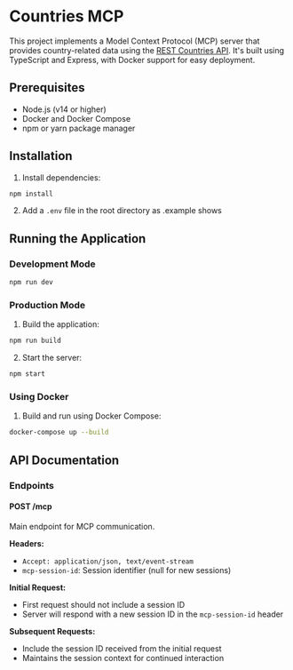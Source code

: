 # Countries MCP

This project implements a Model Context Protocol (MCP) server that provides country-related data using the [REST Countries API](https://restcountries.com/). It's built using TypeScript and Express, with Docker support for easy deployment.

## Prerequisites

- Node.js (v14 or higher)
- Docker and Docker Compose
- npm or yarn package manager

## Installation

1. Install dependencies:
```bash
npm install
```

2. Add a `.env` file in the root directory as .example shows

## Running the Application

### Development Mode

```bash
npm run dev
```

### Production Mode

1. Build the application:
```bash
npm run build
```

2. Start the server:
```bash
npm start
```

### Using Docker

1. Build and run using Docker Compose:
```bash
docker-compose up --build
```

## API Documentation

### Endpoints

#### POST /mcp
Main endpoint for MCP communication.

**Headers:**
- `Accept: application/json, text/event-stream`
- `mcp-session-id`: Session identifier (null for new sessions)

**Initial Request:**
- First request should not include a session ID
- Server will respond with a new session ID in the `mcp-session-id` header

**Subsequent Requests:**
- Include the session ID received from the initial request
- Maintains the session context for continued interaction